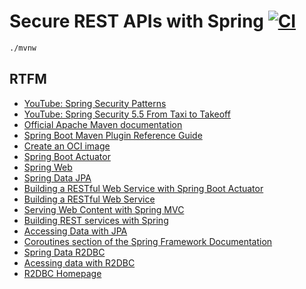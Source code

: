 # Secure REST APIs with Spring [![CI](https://github.com/daggerok/secure-rest-api-microservices-with-spring/actions/workflows/ci.yaml/badge.svg)](https://github.com/daggerok/secure-rest-api-microservices-with-spring/actions/workflows/ci.yaml)

```bash
./mvnw
```

## RTFM
* [YouTube: Spring Security Patterns](https://www.youtube.com/watch?v=xEnvAAhMGu4)
* [YouTube: Spring Security 5.5 From Taxi to Takeoff](https://www.youtube.com/watch?v=5tlU_Vjv8Ns)
* [Official Apache Maven documentation](https://maven.apache.org/guides/index.html)
* [Spring Boot Maven Plugin Reference Guide](https://docs.spring.io/spring-boot/docs/2.6.1/maven-plugin/reference/html/)
* [Create an OCI image](https://docs.spring.io/spring-boot/docs/2.6.1/maven-plugin/reference/html/#build-image)
* [Spring Boot Actuator](https://docs.spring.io/spring-boot/docs/2.6.1/reference/htmlsingle/#production-ready)
* [Spring Web](https://docs.spring.io/spring-boot/docs/2.6.1/reference/htmlsingle/#boot-features-developing-web-applications)
* [Spring Data JPA](https://docs.spring.io/spring-boot/docs/2.6.1/reference/htmlsingle/#boot-features-jpa-and-spring-data)
* [Building a RESTful Web Service with Spring Boot Actuator](https://spring.io/guides/gs/actuator-service/)
* [Building a RESTful Web Service](https://spring.io/guides/gs/rest-service/)
* [Serving Web Content with Spring MVC](https://spring.io/guides/gs/serving-web-content/)
* [Building REST services with Spring](https://spring.io/guides/tutorials/bookmarks/)
* [Accessing Data with JPA](https://spring.io/guides/gs/accessing-data-jpa/)
* [Coroutines section of the Spring Framework Documentation](https://docs.spring.io/spring/docs/5.3.13/spring-framework-reference/languages.html#coroutines)
* [Spring Data R2DBC](https://docs.spring.io/spring-boot/docs/2.6.1/reference/html/spring-boot-features.html#boot-features-r2dbc)
* [Acessing data with R2DBC](https://spring.io/guides/gs/accessing-data-r2dbc/)
* [R2DBC Homepage](https://r2dbc.io)
